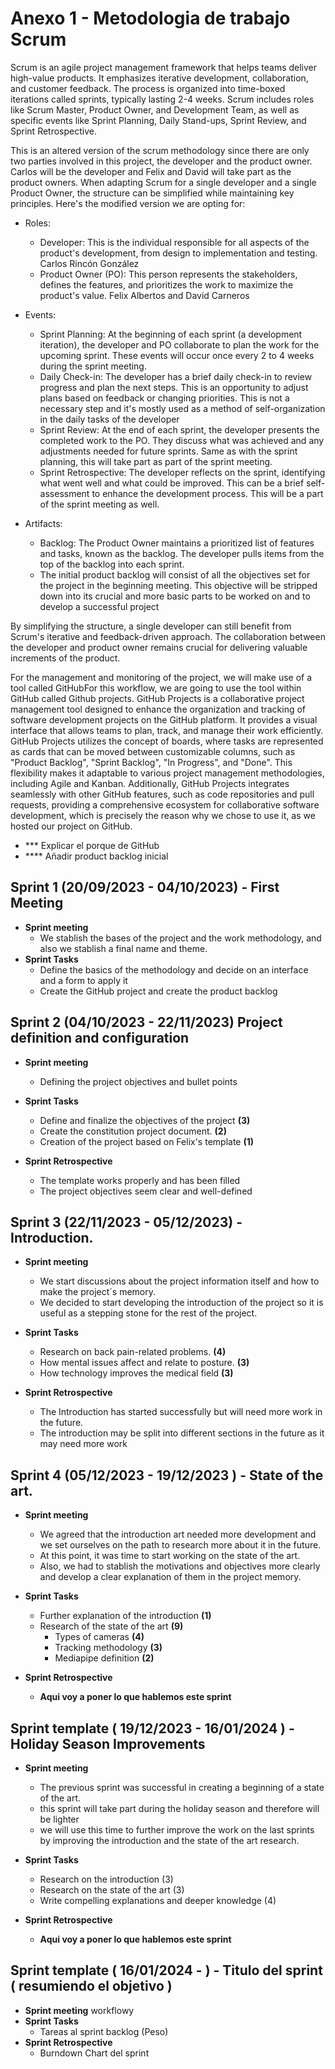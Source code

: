 # Anexo 1 - Metodologia de trabajo Scrum

Scrum is an agile project management framework that helps teams deliver high-value products. It emphasizes iterative development, collaboration, and customer feedback. The process is organized into time-boxed iterations called sprints, typically lasting 2-4 weeks. Scrum includes roles like Scrum Master, Product Owner, and Development Team, as well as specific events like Sprint Planning, Daily Stand-ups, Sprint Review, and Sprint Retrospective.

This is an altered version of the scrum methodology since there are only two parties involved in this project, the developer and the product owner. Carlos will be the developer and Felix and David will take part as the product owners.
When adapting Scrum for a single developer and a single Product Owner, the structure can be simplified while maintaining key principles. 
Here's the modified version we are opting for:
- Roles:
  - Developer: This is the individual responsible for all aspects of the product's development, from design to implementation and testing. Carlos Rincón González
  - Product Owner (PO): This person represents the stakeholders, defines the features, and prioritizes the work to maximize the product's value. Felix Albertos and David Carneros
- Events:
  - Sprint Planning: At the beginning of each sprint (a development iteration), the developer and PO collaborate to plan the work for the upcoming sprint. These events will occur once every 2 to 4 weeks during the sprint meeting.
  - Daily Check-in: The developer has a brief daily check-in to review progress and plan the next steps. This is an opportunity to adjust plans based on feedback or changing priorities. This is not a necessary step and it's mostly used as a method of self-organization in the daily tasks of the developer
  - Sprint Review: At the end of each sprint, the developer presents the completed work to the PO. They discuss what was achieved and any adjustments needed for future sprints. Same as with the sprint planning, this will take part as part of the sprint meeting.
  - Sprint Retrospective: The developer reflects on the sprint, identifying what went well and what could be improved. This can be a brief self-assessment to enhance the development process. This will be a part of the sprint meeting as well.

- Artifacts:
  - Backlog: The Product Owner maintains a prioritized list of features and tasks, known as the backlog. The developer pulls items from the top of the backlog into each sprint.
  - The initial product backlog will consist of all the objectives set for the project in the beginning meeting. This objective will be stripped down into its crucial and more basic parts to be worked on and to develop a successful project

By simplifying the structure, a single developer can still benefit from Scrum's iterative and feedback-driven approach. The collaboration between the developer and product owner remains crucial for delivering valuable increments of the product.

For the management and monitoring of the project, we will make use of a tool called GitHubFor this workflow, we are going to use the tool within GitHub called Github projects. GitHub Projects is a collaborative project management tool designed to enhance the organization and tracking of software development projects on the GitHub platform. It provides a visual interface that allows teams to plan, track, and manage their work efficiently. GitHub Projects utilizes the concept of boards, where tasks are represented as cards that can be moved between customizable columns, such as "Product Backlog", "Sprint Backlog", "In Progress", and "Done". This flexibility makes it adaptable to various project management methodologies, including Agile and Kanban. 
Additionally, GitHub Projects integrates seamlessly with other GitHub features, such as code repositories and pull requests, providing a comprehensive ecosystem for collaborative software development, which is precisely the reason why we chose to use it, as we hosted our project on GitHub.
- *** Explicar el porque de GitHub
- **** Añadir product backlog inicial

## Sprint 1 (20/09/2023 - 04/10/2023) - First Meeting

- **Sprint meeting**
  - We stablish the bases of the project and the work methodology, and also we stablish a final name and theme.
- **Sprint Tasks**
  - Define the basics of the methodology and decide on an interface and a form to apply it
  - Create the GitHub project and create the product backlog

## Sprint 2 (04/10/2023 - 22/11/2023) Project definition and configuration

- **Sprint meeting**
  - Defining the project objectives and bullet points

- **Sprint Tasks**
  - Define and finalize the objectives of the project **(3)**
  - Create the constitution project document. **(2)**
  - Creation of the project based on Felix's template **(1)**

- **Sprint Retrospective**
  - The template works properly and has been filled
  - The project objectives seem clear and well-defined

## Sprint 3 (22/11/2023 - 05/12/2023) - Introduction.

- **Sprint meeting**
  - We start discussions about the project information itself and how to make the project´s memory.
  - We decided to start developing the introduction of the project so it is useful as a stepping stone for the rest of the project.
 
- **Sprint Tasks**
  - Research on back pain-related problems. **(4)**
  - How mental issues affect and relate to posture. **(3)**
  - How technology improves the medical field **(3)**

- **Sprint Retrospective**
  - The Introduction has started successfully but will need more work in the future.
  - The introduction may be split into different sections in the future as it may need more work

## Sprint 4 (05/12/2023  - 19/12/2023 )  - State of the art.

- **Sprint meeting**
  - We agreed that the introduction art needed more development and we set ourselves on the path to research more about it in the future.
  - At this point, it was time to start working on the state of the art.
  - Also, we had to stablish the motivations and objectives more clearly and develop a clear explanation of them in the project memory.

- **Sprint Tasks**
  - Further explanation of the introduction **(1)**
  - Research of the state of the art **(9)**
    - Types of cameras **(4)**
    - Tracking methodology **(3)**
    - Mediapipe definition **(2)**

- **Sprint Retrospective**
  - **Aqui voy a poner lo que hablemos este sprint**

## Sprint template ( 19/12/2023 - 16/01/2024 )  - Holiday Season Improvements 

- **Sprint meeting**
  - The previous sprint was successful in creating a beginning of a state of the art.
  - this sprint will take part during the holiday season and therefore will be lighter
  - we will use this time to further improve the work on the last sprints by improving the introduction and the state of the art research.

- **Sprint Tasks**
  - Research on the introduction (3)
  - Research on the state of the art (3)
  - Write compelling explanations and deeper knowledge (4)
  
- **Sprint Retrospective**
  - **Aqui voy a poner lo que hablemos este sprint**


## Sprint template ( 16/01/2024 -  )  - Titulo del sprint ( resumiendo el objetivo )  

- **Sprint meeting**
  workflowy
- **Sprint Tasks**
  - Tareas al sprint backlog (Peso)
- **Sprint Retrospective**
  - Burndown Chart del sprint
